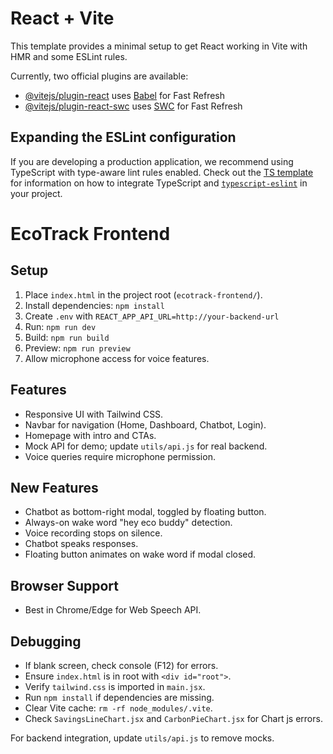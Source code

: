 # React + Vite

This template provides a minimal setup to get React working in Vite with HMR and some ESLint rules.

Currently, two official plugins are available:

- [@vitejs/plugin-react](https://github.com/vitejs/vite-plugin-react/blob/main/packages/plugin-react) uses [Babel](https://babeljs.io/) for Fast Refresh
- [@vitejs/plugin-react-swc](https://github.com/vitejs/vite-plugin-react/blob/main/packages/plugin-react-swc) uses [SWC](https://swc.rs/) for Fast Refresh

## Expanding the ESLint configuration

If you are developing a production application, we recommend using TypeScript with type-aware lint rules enabled. Check out the [TS template](https://github.com/vitejs/vite/tree/main/packages/create-vite/template-react-ts) for information on how to integrate TypeScript and [`typescript-eslint`](https://typescript-eslint.io) in your project.

# EcoTrack Frontend

## Setup

1. Place `index.html` in the project root (`ecotrack-frontend/`).
2. Install dependencies: `npm install`
3. Create `.env` with `REACT_APP_API_URL=http://your-backend-url`
4. Run: `npm run dev`
5. Build: `npm run build`
6. Preview: `npm run preview`
7. Allow microphone access for voice features.

## Features

- Responsive UI with Tailwind CSS.
- Navbar for navigation (Home, Dashboard, Chatbot, Login).
- Homepage with intro and CTAs.
- Mock API for demo; update `utils/api.js` for real backend.
- Voice queries require microphone permission.

## New Features

- Chatbot as bottom-right modal, toggled by floating button.
- Always-on wake word "hey eco buddy" detection.
- Voice recording stops on silence.
- Chatbot speaks responses.
- Floating button animates on wake word if modal closed.

## Browser Support

- Best in Chrome/Edge for Web Speech API.

## Debugging

- If blank screen, check console (F12) for errors.
- Ensure `index.html` is in root with `<div id="root">`.
- Verify `tailwind.css` is imported in `main.jsx`.
- Run `npm install` if dependencies are missing.
- Clear Vite cache: `rm -rf node_modules/.vite`.
- Check `SavingsLineChart.jsx` and `CarbonPieChart.jsx` for Chart js errors.

For backend integration, update `utils/api.js` to remove mocks.
